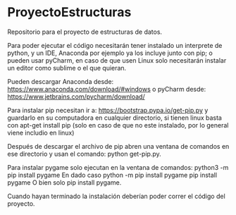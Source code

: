 # ProyectoEstructuras
Repositorio para el proyecto de estructuras de datos.

Para poder ejecutar el código necesitarán tener instalado un interprete de python, y un IDE, Anaconda por ejemplo ya los incluye junto con pip; o pueden usar pyCharm, en caso de que usen Linux solo necesitarán instalar un editor como sublime o el que quieran. 

Pueden descargar Anaconda desde: https://www.anaconda.com/download/#windows
o pyCharm desde: https://www.jetbrains.com/pycharm/download/

Para instalar pip necesitan ir a: https://bootstrap.pypa.io/get-pip.py y guardarlo en su computadora en cualquier directorio, si tienen linux basta con apt-get install pip (solo en caso de que no este instalado, por lo general viene includio en linux)

Después de descargar el archivo de pip abren una ventana de comandos en ese directorio y usan el comando: python get-pip.py.

Para instalar pygame solo ejecutan en la ventana de comandos: python3 -m pip install pygame
En dado caso python -m pip install pygame pip install pygame
O bien solo pip install pygame.

Cuando hayan terminado la instalación deberían poder correr el código del proyecto.
